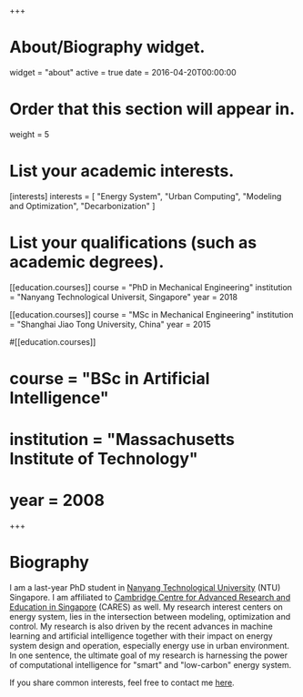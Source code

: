 +++
# About/Biography widget.
widget = "about"
active = true
date = 2016-04-20T00:00:00

# Order that this section will appear in.
weight = 5

# List your academic interests.
[interests]
  interests = [
    "Energy System",
    "Urban Computing",
    "Modeling and Optimization",
    "Decarbonization"
  ]

# List your qualifications (such as academic degrees).
[[education.courses]]
  course = "PhD in Mechanical Engineering"
  institution = "Nanyang Technological Universit, Singapore"
  year = 2018

[[education.courses]]
  course = "MSc in Mechanical Engineering"
  institution = "Shanghai Jiao Tong University, China"
  year = 2015

#[[education.courses]]
#  course = "BSc in Artificial Intelligence"
#  institution = "Massachusetts Institute of Technology"
#  year = 2008
 
+++

# Biography

I am a last-year PhD student in [Nanyang Technological University](http://www.ntu.edu.sg) (NTU) Singapore. I am affiliated to [Cambridge Centre for Advanced Research and Education in Singapore](http://www.cares.cam.ac.uk/) (CARES) as well. My research interest centers on energy system, lies in the intersection between modeling, optimization and control. My research is also driven by the recent advances in machine learning and artificial intelligence together with their impact on energy system design and operation, especially energy use in urban environment. In one sentence, the ultimate goal of my research is harnessing the power of computational intelligence for "smart" and "low-carbon" energy system.

If you share common interests, feel free to contact me [here](mailto:czhang026@e.ntu.edu.sg). 

